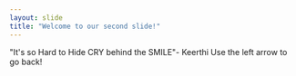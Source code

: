 ```yaml
---
layout: slide
title: "Welcome to our second slide!"
---
```

"It's so Hard to Hide CRY behind the SMILE"- Keerthi
Use the left arrow to go back!
